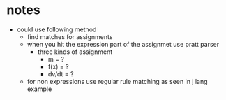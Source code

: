 # notes

- could use following method
  - find matches for assignments
  - when you hit the expression part of the assignmet use pratt parser
    - three kinds of assignment
      - m = ?
      - f(x) = ?
      - dv/dt = ?
  - for non expressions use regular rule matching as seen in j lang example
